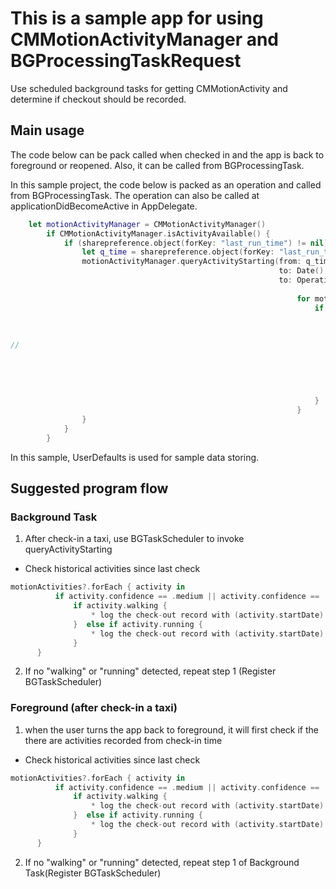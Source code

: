 # This is a sample app for using CMMotionActivityManager and BGProcessingTaskRequest

Use scheduled background tasks for getting CMMotionActivity and determine if checkout should be recorded.

## Main usage

The code below can be pack called when checked in and the app is back to foreground or reopened. Also, it can be called from BGProcessingTask.

In this sample project, the code below is packed as an operation and called from BGProcessingTask. The operation can also be called at applicationDidBecomeActive in AppDelegate.

```swift 
	let motionActivityManager = CMMotionActivityManager()
        if CMMotionActivityManager.isActivityAvailable() {
            if (sharepreference.object(forKey: "last_run_time") != nil)  {
                let q_time = sharepreference.object(forKey: "last_run_time")as! Date
                motionActivityManager.queryActivityStarting(from: q_time,
                                                            to: Date(),
                                                            to: OperationQueue.main) { (motionActivities, error) in
                                                                
                                                                for motionActivity in motionActivities! {
                                                                    if (motionActivity.confidence == CMMotionActivityConfidence.high )&&(motionActivity.running||motionActivity.walking) {
                                                                        // Can directly call checkout function for real application
                                                                        // The logic below is to prevent checkout too short for testing purpose
                                                                        
//                                                                        print(motionActivity)
                                                                        if motionActivity.startDate > q_time.addingTimeInterval(10) {
                                                                            self.checkout(activity: motionActivity)
                                                                            sharepreference.set(motionActivity.startDate,forKey: "last_run_time")
                                                                            break
                                                                        }
                                                                    }
                                                                }
                }
            }
        }
```

In this sample, UserDefaults is used for sample data storing.

## Suggested program flow

### Background Task

1. After check-in a taxi, use BGTaskScheduler to invoke queryActivityStarting 

- Check historical activities since last check

``` swift
motionActivities?.forEach { activity in
          if activity.confidence == .medium || activity.confidence == .high {
              if activity.walking {
                  * log the check-out record with (activity.startDate) *
              }  else if activity.running {
                  * log the check-out record with (activity.startDate) *
              } 
      }
```
2. If no "walking" or "running" detected, repeat step 1 (Register BGTaskScheduler)

### Foreground (after check-in a taxi)

1. when the user turns the app back to foreground, it will first check if the there are activities recorded from check-in time
- Check historical activities since last check

``` swift
motionActivities?.forEach { activity in
          if activity.confidence == .medium || activity.confidence == .high {
              if activity.walking {
                  * log the check-out record with (activity.startDate) *
              }  else if activity.running {
                  * log the check-out record with (activity.startDate) *
              } 
      }
```
2. If no "walking" or "running" detected, repeat step 1 of Background Task(Register BGTaskScheduler)


